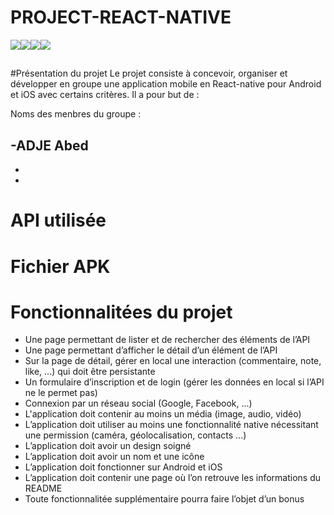 # PROJECT-REACT-NATIVE


![](https://cdn.discordapp.com/emojis/413587898760429568.gif?v=1)![](https://cdn.discordapp.com/emojis/413587898856636416.gif?v=1)![](https://cdn.discordapp.com/emojis/413587898479149056.gif?v=1)![](https://cdn.discordapp.com/emojis/413587898869219328.gif?v=1)
<h2 align="center"></h2> 

#Présentation du projet
Le projet consiste à concevoir, organiser et développer en groupe une application mobile en React-native pour Android et iOS avec certains critères.
Il a pour but de : 



Noms des menbres du groupe :

-ADJE Abed 
-
-
-


# API utilisée

# Fichier APK


# Fonctionnalitées du projet



- Une page permettant de lister et de rechercher des éléments de l’API
- Une page permettant d’afficher le détail d’un élément de l’API
- Sur la page de détail, gérer en local une interaction (commentaire, note, like, ...) qui doit être
persistante
- Un formulaire d’inscription et de login (gérer les données en local si l’API ne le permet pas)
- Connexion par un réseau social (Google, Facebook, ...)
- L'application doit contenir au moins un média (image, audio, vidéo)
- L’application doit utiliser au moins une fonctionnalité native nécessitant une permission
(caméra, géolocalisation, contacts ...)
- L’application doit avoir un design soigné
- L’application doit avoir un nom et une icône
- L’application doit fonctionner sur Android et iOS
- L’application doit contenir une page où l’on retrouve les informations du README
- Toute fonctionnalitée supplémentaire pourra faire l’objet d’un bonus



